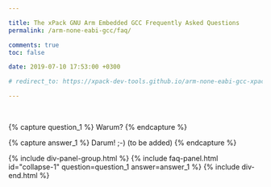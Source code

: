 ```yaml
---

title: The xPack GNU Arm Embedded GCC Frequently Asked Questions
permalink: /arm-none-eabi-gcc/faq/

comments: true
toc: false

date: 2019-07-10 17:53:00 +0300

# redirect_to: https://xpack-dev-tools.github.io/arm-none-eabi-gcc-xpack/docs/faq/

---
```


<br/>

{% capture question_1 %}
Warum?
{% endcapture %}

{% capture answer_1 %}
Darum! ;-) (to be added)
{% endcapture %}

{% include div-panel-group.html %}
{% include faq-panel.html id="collapse-1" question=question_1 answer=answer_1 %}
{% include div-end.html %}
